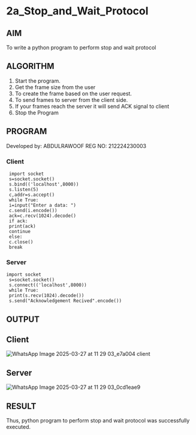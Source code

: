# 2a_Stop_and_Wait_Protocol
## AIM 
To write a python program to perform stop and wait protocol
## ALGORITHM
1. Start the program.
2. Get the frame size from the user
3. To create the frame based on the user request.
4. To send frames to server from the client side.
5. If your frames reach the server it will send ACK signal to client
6. Stop the Program
## PROGRAM
Developed by: ABDULRAWOOF
REG NO: 212224230003
### Client
~~~
 import socket
 s=socket.socket()
 s.bind(('localhost',8000))
 s.listen(5)
 c,addr=s.accept()
 while True:
 i=input("Enter a data: ")
 c.send(i.encode())
 ack=c.recv(1024).decode()
 if ack:
 print(ack)
 continue
 else:
 c.close()
 break
~~~
### Server
~~~
import socket
 s=socket.socket()
 s.connect(('localhost',8000))
 while True:
 print(s.recv(1024).decode())
 s.send("Acknowledgement Recived".encode())
~~~
## OUTPUT
## Client

![WhatsApp Image 2025-03-27 at 11 29 03_e7a004 client](https://github.com/user-attachments/assets/e5973c18-0bdd-4e02-8b5d-865b663c7a8b)

## Server

![WhatsApp Image 2025-03-27 at 11 29 03_0cd1eae9](https://github.com/user-attachments/assets/87d61186-9541-4688-833a-e111c04e38ca)


## RESULT
Thus, python program to perform stop and wait protocol was successfully executed.
